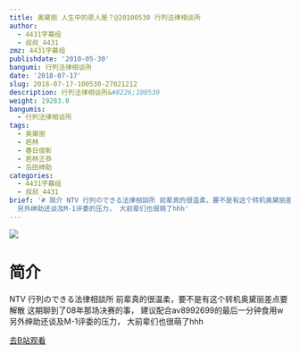 ```yaml
---
title: 奥黛丽 人生中的恩人是？@20100530 行列法律相谈所
author:
  - 4431字幕组
  - 叔叔_4431
zmz: 4431字幕组
publishdate: '2010-05-30'
bangumi: 行列法律相谈所
date: '2018-07-17'
slug: 2018-07-17-100530-27021212
description: 行列法律相谈所&#8226;100530
weight: 19283.0
bangumis:
  - 行列法律相谈所
tags:
  - 奥黛丽
  - 若林
  - 春日俊彰
  - 若林正恭
  - 岛田绅助
categories:
  - 4431字幕组
  - 叔叔_4431
brief: '# 简介 NTV 行列のできる法律相談所 前辈真的很温柔，要不是有这个转机奥黛丽差点要解散 这期聊到了08年那场决赛的事， 建议配合av8992699的最后一分钟食用w
  另外绅助还谈及M-1评委的压力， 大前辈们也很萌了hhh'
---
```

![](https://i.imgur.com/UbSJ4Xl.jpg)
# 简介  
NTV 行列のできる法律相談所
前辈真的很温柔，要不是有这个转机奥黛丽差点要解散
这期聊到了08年那场决赛的事，
建议配合av8992699的最后一分钟食用w
另外绅助还谈及M-1评委的压力，
大前辈们也很萌了hhh  

[去B站观看](https://www.bilibili.com/video/av27021212/)
 
